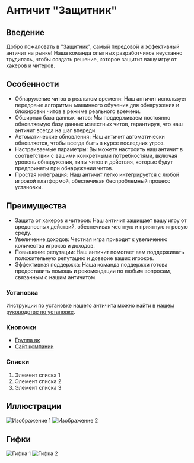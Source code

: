 # Античит "Защитник"

## Введение 
Добро пожаловать в "Защитник", самый передовой и эффективный античит на рынке! Наша команда опытных разработчиков неустанно трудилась, чтобы создать решение, которое защитит вашу игру от хакеров и читеров.

## Особенности
* Обнаружение читов в реальном времени: Наш античит использует передовые алгоритмы машинного обучения для обнаружения и блокировки читов в режиме реального времени.
* Обширная база данных читов: Мы поддерживаем постоянно обновляемую базу данных известных читов, гарантируя, что наш античит всегда на шаг впереди.
* Автоматические обновления: Наш античит автоматически обновляется, чтобы всегда быть в курсе последних угроз.
* Настраиваемые параметры: Вы можете настроить наш античит в соответствии с вашими конкретными потребностями, включая уровень обнаружения, типы читов и действия, которые будут предприняты при обнаружении читов.
* Простая интеграция: Наш античит легко интегрируется с любой игровой платформой, обеспечивая беспроблемный процесс установки.

## Преимущества

* Защита от хакеров и читеров: Наш античит защищает вашу игру от вредоносных действий, обеспечивая честную и приятную игровую среду.
* Увеличение доходов: Честная игра приводит к увеличению количества игроков и доходов.
* Повышение репутации: Наш античит помогает вам поддерживать положительную репутацию и доверие ваших игроков.
* Эффективная поддержка: Наша команда поддержки готова предоставить помощь и рекомендации по любым вопросам, связанным с нашим античитом.

### Установка
Инструкции по установке нашего античита можно найти в [нашем руководстве по установке](http://button.com).


### Кнопочки

- [Группа вк](http://button1.com)
- [Сайт компании](http://button2.com)

### Списки

1. Элемент списка 1
2. Элемент списка 2
3. Элемент списка 3

## Иллюстрации

![Изображение 1](http://image1.com)
![Изображение 2](http://image2.com)

## Гифки

![Гифка 1](http://gif1.com)
![Гифка 2](http://gif2.com)
